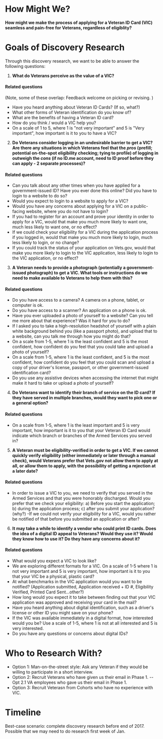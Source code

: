 # How Might We? 
**How might we make the process of applying for a Veteran ID Card (VIC) seamless and pain-free for Veterans, regardless of eligiblity?** 

# Goals of Discovery Research
Through this discovery research, we want to be able to answer the following questions: 
1. **What do Veterans perceive as the value of a VIC?**

#### Related questions 
(Note, some of these overlap: Feedback welcome on picking or revising. )
- Have you heard anything about Veteran ID Cards? (If so, what?)
- What other forms of Veteran identification do you know of? 
- What are the benefits of having a Veteran ID card? 
- How do you think / would a VIC help you? 
- On a scale of 1 to 5, where 1 is "not very important"  and 5 is "Very important", how important is it to you to have a VIC? 

2. **Do Veterans consider logging in an undesirable barrier to get a VIC? Are there any situations in which Veterans feel that the *pros* (prefill; potential on-the-spot eligibility checking; tying to profile) of logging in outweigh the *cons* (if no ID.me account, need to ID proof before they can apply - 2 separate processes)?** 

#### Related questions
- Can you talk about any other times when you have applied for a government-issued ID? Have you ever done this online? Did you have to login to a website to do so? 
- Would you expect to login to a website to apply for a VIC? 
- Would you have any concerns about applying for a VIC on a public-facing website, where you do not have to login? 
- If you had to register for an account and prove your identity in order to apply for a VIC, would that make you much more likely to want one, much less likely to want one, or no effect? 
- If we could check your eligibility for a VIC during the application process if you logged in, would that make you much more likely to login, much less likely to login, or no change? 
- If you could track the status of your application on Vets.gov, would that make you more likely to login to the VIC application, less likely to login to the VIC application, or no effect?

3. **A Veteran needs to provide a photograph (potentially a government-issued photograph) to get a VIC. What tools or instructions do we need to make available to Veterans to help them with this?** 
#### Related questions
- Do you have access to a camera? A camera on a phone, tablet, or computer is ok. 
- Do you have access to a scanner? An application on a phone is ok. 
- Have you ever uploaded a photo of yourself to a website? Can you tell me more about that experience? Was it hard for you to do? 
- If I asked you to take a high-resolution headshot of yourself with a plain white background behind you (like a passport photo), and upload that to a website, can you talk me through how you might do that?  
- On a scale from 1-5, where 1 is the least confident and 5 is the most confident, how confident do you feel that you could take and upload a photo of yourself? 
- On a scale from 1-5, where 1 is the least confident, and 5 is the most confident, how confident do you feel that you could scan and upload a copy of your driver's license, passport, or other government-issued identification card? 
- Do you use any assistive devices when accessing the internet that might make it hard to take or upload a photo of yourself? 

4. **Do Veterans want to identify their branch of service on the ID card? If they have served in multiple branches, would they want to pick one or a general option?** 

#### Related questions
- On a scale from 1-5, where 1 is the least important and 5 is very important, how important is it to you that your Veteran ID Card would indicate which branch or branches of the Armed Services you served in? 

5. **A Veteran must be eligibility-verified in order to get a VIC. If we cannot quickly verify eligibility (either immediately or later through a manual check), would Veterans prefer that Vets.gov not allow them to apply at all, or allow them to apply, with the possibility of getting a rejection at a later date?** 

#### Related questions
- In order to issue a VIC to you, we need to verify that you served in the Armed Services and that you were honorably discharged. Would you prefer that we check your eligibility: a) Before you start the application; b) during the application process; c) after you submit your application? (why?) 
-If we could not verify your eligibility for a VIC, would you rather be notified of that before you submitted an application or after? 

6. **It may take a while to identify a vendor who could print ID cards. Does the idea of a digital ID appeal to Veterans? Would they use it? Would they know how to use it? Do they have any concerns about it?** 

#### Related questions
- What would you expect a VIC to look like? 
- We are exploring different formats for a VIC. On a scale of 1-5 where 1 is not very important and 5 is very important, how important is it to you that your VIC be a physical, plastic card? 
- At what benchmarks in the VIC application would you want to be notified? (Application submitted, Application received + ID #, Eligibility Verified, Printed Card Sent...other?)
- How long would you expect it to take between finding out that your VIC application was approved and receiving your card in the mail? 
- Have you heard anything about digital identification, such as a driver's license or other ID you might save on your phone? 
- If the VIC was available immediately in a digital format, how interested would you be? Use a scale of 1-5, where 1 is not at all interested and 5 is very interested.
- Do you have any questions or concerns about digital IDs? 


# Who to Research With? 
- Option 1: Man-on-the-street style: Ask any Veteran if they would be willing to participate in a short interview. 
- Option 2: Recruit Veterans who have given us their email in Phase 1. 
-- Opt 2.1 VA employees who gave us their email in Phase 1. 
- Option 3: Recruit Veterasn from Cohorts who have no experience with VIC. 

# Timeline
Best-case scenario: complete discovery research before end of 2017. Possible that we may need to do research first week of Jan. 
